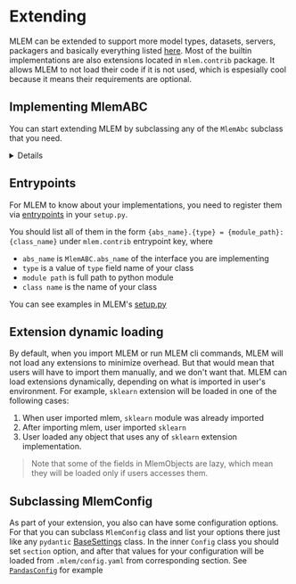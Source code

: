 # Extending

MLEM can be extended to support more model types, datasets, servers, packagers and basically everything listed [here](/doc/user-guide/mlem-abcs).
Most of the builtin implementations are also extensions located in `mlem.contrib` package. It allows MLEM to not load their code if it is not used, which is espesially cool because it means their requirements are optional.

## Implementing MlemABC 

You can start extending MLEM by subclassing any of the `MlemAbc` subclass that you need. 

<details>

### You can even try to add new `MlemObject` type or new `MlemAbc` interface

But no one tried it so far ;)

</details>

[comment]: <> (todo: `type` field)

## Entrypoints

For MLEM to know about your implementations, you need to register them via [entrypoints](https://packaging.python.org/en/latest/specifications/entry-points/) in your `setup.py`.

You should list all of them in the form `{abs_name}.{type} = {module_path}:{class_name}` under `mlem.contrib` entrypoint key, where 
- `abs_name` is `MlemABC.abs_name` of the interface you are implementing
- `type` is a value of `type` field name of your class
- `module path` is full path to python module
- `class name` is the name of your class

You can see examples in MLEM's [setup.py](https://github.com/iterative/mlem/blob/main/setup.py)


## Extension dynamic loading

By default, when you import MLEM or run MLEM cli commands, MLEM will not load any extensions to minimize overhead. 
But that would mean that users will have to import them manually, and we don't want that. 
MLEM can load extensions dynamically, depending on what is imported in user's environment.
For example, `sklearn` extension will be loaded in one of the following cases:
1. When user imported mlem, `sklearn` module was already imported
2. After importing mlem, user imported `sklearn`
3. User loaded any object that uses any of `sklearn` extension implementation.

> Note that some of the fields in MlemObjects are lazy, which mean they will be loaded only if users accesses them.


## Subclassing MlemConfig

As part of your extension, you also can have some configuration options. 
For that you can subclass `MlemConfig` class and list your options there just like any `pydantic` [BaseSettings](https://pydantic-docs.helpmanual.io/usage/settings/) class.
In the inner `Config` class you should set `section` option, and after that values for your configuration will be loaded from `.mlem/config.yaml` from corresponding section. 
See [`PandasConfig`](https://github.com/iterative/mlem/blob/main/mlem/contrib/pandas.py) for example 

